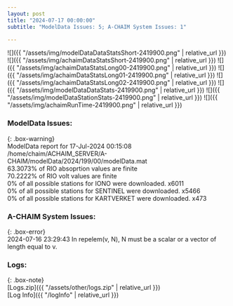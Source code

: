 ```yaml
---
layout: post
title: "2024-07-17 00:00:00"
subtitle: "ModelData Issues: 5; A-CHAIM System Issues: 1"

---
```


![]({{ "/assets/img/modelDataDataStatsShort-2419900.png" | relative_url }})
![]({{ "/assets/img/achaimDataStatsShort-2419900.png" | relative_url }})
![]({{ "/assets/img/achaimDataStatsLong00-2419900.png" | relative_url }})
![]({{ "/assets/img/achaimDataStatsLong01-2419900.png" | relative_url }})
![]({{ "/assets/img/achaimDataStatsLong02-2419900.png" | relative_url }})
![]({{ "/assets/img/modelDataDataStats-2419900.png" | relative_url }})
![]({{ "/assets/img/modelDataStationStats-2419900.png" | relative_url }})
![]({{ "/assets/img/achaimRunTime-2419900.png" | relative_url }})


### ModelData Issues:  
  
{: .box-warning}  
 ModelData report for 17-Jul-2024 00:15:08   
 /home/chaim/ACHAIM_SERVER/A-CHAIM/modelData/2024/199/00/modelData.mat   
 63.3073% of RIO absoprtion values are finite   
 70.2222% of RIO volt values are finite   
 0% of all possible stations for IONO were downloaded. x6011   
 0% of all possible stations for SENTINEL were downloaded. x5466   
 0% of all possible stations for KARTVERKET were downloaded. x473   
  
### A-CHAIM System Issues:  
  
{: .box-error}  
2024-07-16 23:29:43 In repelem(v, N), N must be a scalar or a vector of length equal to v.  

### Logs:  
  
{: .box-note}  
[Logs.zip]({{ "/assets/other/logs.zip" | relative_url }})  
[Log Info]({{ "/logInfo" | relative_url }})  
